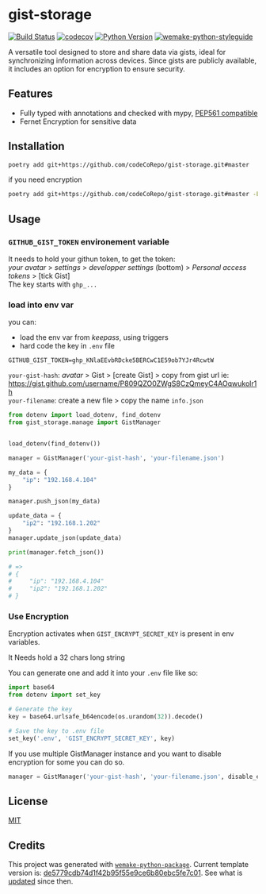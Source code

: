# gist-storage

[![Build Status](https://github.com/codekoriko/gist-storage/workflows/test/badge.svg?branch=master&event=push)](https://github.com/codekoriko/gist-storage/actions?query=workflow%3Atest)
[![codecov](https://codecov.io/gh/codekoriko/gist-storage/branch/master/graph/badge.svg)](https://codecov.io/gh/codekoriko/gist-storage)
[![Python Version](https://img.shields.io/pypi/pyversions/gist-storage.svg)](https://pypi.org/project/gist-storage/)
[![wemake-python-styleguide](https://img.shields.io/badge/style-wemake-000000.svg)](https://github.com/wemake-services/wemake-python-styleguide)

A versatile tool designed to store and share data via gists, ideal for synchronizing information across devices. Since gists are publicly available, it includes an option for encryption to ensure security.

## Features

- Fully typed with annotations and checked with mypy, [PEP561 compatible](https://www.python.org/dev/peps/pep-0561/)
- Fernet Encryption for sensitive data

## Installation

```bash
poetry add git+https://github.com/codeCoRepo/gist-storage.git#master
```

if you need encryption

```bash
poetry add git+https://github.com/codeCoRepo/gist-storage.git#master -E encryption
```

## Usage

### `GITHUB_GIST_TOKEN` environement variable

It needs to hold your githun token, to get the token:  
*your avatar* > *settings* > *developper settings* (bottom) > *Personal access tokens* > [tick Gist]  
The key starts with `ghp_...`

### load into env var

you can:

- load the env var from *keepass*, using triggers
- hard code the key in `.env` file

```env
GITHUB_GIST_TOKEN=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
```

`your-gist-hash`: *avatar* > Gist > [create Gist] > copy from gist url ie:
<https://gist.github.com/username/P809QZO0ZWgS8CzQmeyC4AOqwukolr1h>  
`your-filename`: create a new file > copy the name `info.json`

```python
from dotenv import load_dotenv, find_dotenv
from gist_storage.manage import GistManager


load_dotenv(find_dotenv())

manager = GistManager('your-gist-hash', 'your-filename.json')

my_data = {
    "ip": "192.168.4.104"
}

manager.push_json(my_data)

update_data = {
    "ip2": "192.168.1.202"
}
manager.update_json(update_data)

print(manager.fetch_json())

# => 
# {
#     "ip": "192.168.4.104"
#     "ip2": "192.168.1.202"
# }
```

### Use Encryption

Encryption activates when `GIST_ENCRYPT_SECRET_KEY` is present in env variables.

It Needs hold a 32 chars long string  

You can generate one and add it into your `.env` file like so:  

```python
import base64
from dotenv import set_key

# Generate the key
key = base64.urlsafe_b64encode(os.urandom(32)).decode()

# Save the key to .env file
set_key('.env', 'GIST_ENCRYPT_SECRET_KEY', key)
```

If you use multiple GistManager instance and you want to disable encryption for some you can do so.

```python
manager = GistManager('your-gist-hash', 'your-filename.json', disable_encryption=True)
```

## License

[MIT](https://github.com/codekoriko/gist-storage/blob/master/LICENSE)

## Credits

This project was generated with [`wemake-python-package`](https://github.com/wemake-services/wemake-python-package). Current template version is: [de5779cdb74d1f42b95f55e9ce6b80ebc5fe7c01](https://github.com/wemake-services/wemake-python-package/tree/de5779cdb74d1f42b95f55e9ce6b80ebc5fe7c01). See what is [updated](https://github.com/wemake-services/wemake-python-package/compare/de5779cdb74d1f42b95f55e9ce6b80ebc5fe7c01...master) since then.
